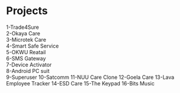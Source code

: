 # Projects
1-Trade4Sure<br />
2-Okaya Care<br />
3-Microtek Care<br />
4-Smart Safe Service<br />
5-OKWU Reatail<br />
6-SMS Gateway<br />
7-Device Activator<br />
8-Android PC suit<br />
9-Superuser
10-Satcomm
11-NUU Care Clone
12-Goela Care
13-Lava Employee Tracker
14-ESD Care
15-The Keypad
16-Bits Music


